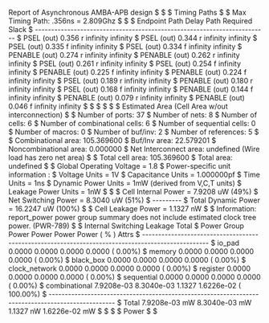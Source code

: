Report of Asynchronous AMBA-APB design  $
  $
  $
Timing Paths  $
  $
Max Timing Path: .356ns = 2.809Ghz  $
  $
  $
Endpoint                         Path Delay     Path Required     Slack  $
------------------------------------------------------------------------  $
PSEL (out)                         0.356 r        infinity     infinity  $
PSEL (out)                         0.344 r        infinity     infinity  $
PSEL (out)                         0.335 f        infinity     infinity  $
PSEL (out)                         0.334 f        infinity     infinity  $
PENABLE (out)                      0.274 r        infinity     infinity  $
PENABLE (out)                      0.262 r        infinity     infinity  $
PSEL (out)                         0.261 r        infinity     infinity  $
PSEL (out)                         0.254 f        infinity     infinity  $
PENABLE (out)                      0.225 f        infinity     infinity  $
PENABLE (out)                      0.224 f        infinity     infinity  $
PSEL (out)                         0.189 r        infinity     infinity  $
PENABLE (out)                      0.180 r        infinity     infinity  $
PSEL (out)                         0.168 f        infinity     infinity  $
PENABLE (out)                      0.144 f        infinity     infinity  $
PENABLE (out)                      0.079 r        infinity     infinity  $
PENABLE (out)                      0.046 f        infinity     infinity  $
  $
  $
  $
  $
  $
Estimated Area (Cell Area w/out interconnection)  $
  $
Number of ports:                           37  $
Number of nets:                             8  $
Number of cells:                            6  $
Number of combinational cells:              6  $
Number of sequential cells:                 0  $
Number of macros:                           0  $
Number of buf/inv:                          2  $
Number of references:                       5  $
  $
Combinational area:        105.369600  $
Buf/Inv area:               22.579201  $
Noncombinational area:       0.000000  $
Net Interconnect area:      undefined  (Wire load has zero net area)  $
  $
Total cell area:           105.369600  $
Total area:                 undefined  $
  $
Global Operating Voltage = 1.8    $
Power-specific unit information :  $
    Voltage Units = 1V  $
    Capacitance Units = 1.000000pf  $
    Time Units = 1ns  $
    Dynamic Power Units = 1mW    (derived from V,C,T units)  $
    Leakage Power Units = 1nW  $
  $
  $
  Cell Internal Power  =   7.9208 uW   (49%)  $
  Net Switching Power  =   8.3040 uW   (51%)  $
                         ---------  $
Total Dynamic Power    =  16.2247 uW  (100%)  $
  $
Cell Leakage Power     =   1.1327 nW  $
  $
Information: report_power power group summary does not include estimated clock tree power. (PWR-789)  $
  $
                 Internal         Switching           Leakage            Total  $
Power Group      Power            Power               Power              Power   (   %    )  Attrs  $
--------------------------------------------------------------------------------------------------  $
io_pad             0.0000            0.0000            0.0000            0.0000  (   0.00%)  $
memory             0.0000            0.0000            0.0000            0.0000  (   0.00%)  $
black_box          0.0000            0.0000            0.0000            0.0000  (   0.00%)  $
clock_network      0.0000            0.0000            0.0000            0.0000  (   0.00%)  $
register           0.0000            0.0000            0.0000            0.0000  (   0.00%)  $
sequential         0.0000            0.0000            0.0000            0.0000  (   0.00%)  $
combinational  7.9208e-03        8.3040e-03            1.1327        1.6226e-02  ( 100.00%)  $
--------------------------------------------------------------------------------------------------  $
Total          7.9208e-03 mW     8.3040e-03 mW         1.1327 nW     1.6226e-02 mW  $
  $
  $
  $
Power  $
  $

